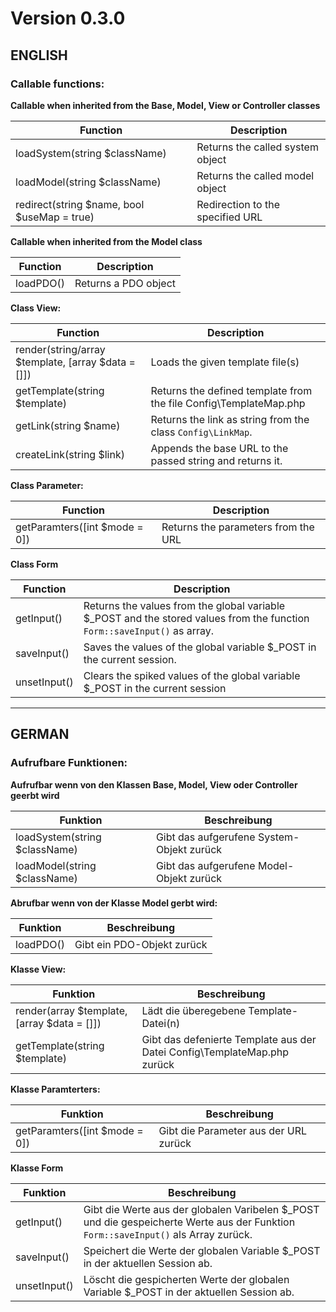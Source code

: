 # Version 0.3.0

## ENGLISH

### Callable functions:

**Callable when inherited from the Base, Model, View or Controller classes**

| Function                                    | Description                      |
| ------------------------------------------- | -------------------------------- |
| loadSystem(string \$className)              | Returns the called system object |
| loadModel(string \$className)               | Returns the called model object  |
| redirect(string $name, bool $useMap = true) | Redirection to the specified URL |

**Callable when inherited from the Model class**

| Function  | Description          |
| --------- | -------------------- |
| loadPDO() | Returns a PDO object |

**Class View:**

| Function                                           | Description                                                       |
| -------------------------------------------------- | ----------------------------------------------------------------- |
| render(string/array $template, [array $data = []]) | Loads the given template file(s)                                  |
| getTemplate(string $template)                      | Returns the defined template from the file Config\TemplateMap.php |
| getLink(string $name)                              | Returns the link as string from the class `Config\LinkMap`.       |
| createLink(string $link)                           | Appends the base URL to the passed string and returns it.         |

**Class Parameter:**

| Function                      | Description                         |
| ----------------------------- | ----------------------------------- |
| getParamters([int $mode = 0]) | Returns the parameters from the URL |

**Class Form**

| Function     | Description                                                                                                              |
| ------------ | ------------------------------------------------------------------------------------------------------------------------ |
| getInput()   | Returns the values from the global variable $_POST and the stored values from the function `Form::saveInput()` as array. |
| saveInput()  | Saves the values of the global variable $_POST in the current session.                                                   |
| unsetInput() | Clears the spiked values of the global variable $_POST in the current session                                            |

---

## GERMAN

### Aufrufbare Funktionen:

**Aufrufbar wenn von den Klassen Base, Model, View oder Controller geerbt wird**

| Funktion                       | Beschreibung                              |
| ------------------------------ | ----------------------------------------- |
| loadSystem(string \$className) | Gibt das aufgerufene System-Objekt zurück |
| loadModel(string \$className)  | Gibt das aufgerufene Model-Objekt zurück  |

**Abrufbar wenn von der Klasse Model gerbt wird:**

| Funktion  | Beschreibung               |
| --------- | -------------------------- |
| loadPDO() | Gibt ein PDO-Objekt zurück |

**Klasse View:**

| Funktion                                    | Beschreibung                                                             |
| ------------------------------------------- | ------------------------------------------------------------------------ |
| render(array $template, [array $data = []]) | Lädt die überegebene Template-Datei(n)                                   |
| getTemplate(string $template)               | Gibt das defenierte Template aus der Datei Config\TemplateMap.php zurück |

**Klasse Paramterters:**

| Funktion                      | Beschreibung                          |
| ----------------------------- | ------------------------------------- |
| getParamters([int $mode = 0]) | Gibt die Parameter aus der URL zurück |

**Klasse Form**

| Funktion     | Beschreibung                                                                                                                       |
| ------------ | ---------------------------------------------------------------------------------------------------------------------------------- |
| getInput()   | Gibt die Werte aus der globalen Varibelen $_POST und die gespeicherte Werte aus der Funktion `Form::saveInput()` als Array zurück. |
| saveInput()  | Speichert die Werte der globalen Variable $_POST in der aktuellen Session ab.                                                      |
| unsetInput() | Löscht die gespicherten Werte der globalen Variable $_POST in der aktuellen Session ab.                                            |


